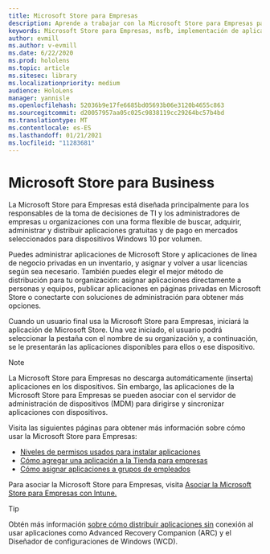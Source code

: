 ```yaml
---
title: Microsoft Store para Empresas
description: Aprende a trabajar con la Microsoft Store para Empresas para publicar tus aplicaciones de realidad mixta en tu empresa.
keywords: Microsoft Store para Empresas, msfb, implementación de aplicaciones, store
author: evmill
ms.author: v-evmill
ms.date: 6/22/2020
ms.prod: hololens
ms.topic: article
ms.sitesec: library
ms.localizationpriority: medium
audience: HoloLens
manager: yannisle
ms.openlocfilehash: 52036b9e17fe6685bd05693b06e3120b4655c863
ms.sourcegitcommit: d20057957aa05c025c9838119cc29264bc57b4bd
ms.translationtype: MT
ms.contentlocale: es-ES
ms.lasthandoff: 01/21/2021
ms.locfileid: "11283681"
---
```

# Microsoft Store para Business

La Microsoft Store para Empresas está diseñada principalmente para los responsables de la toma de decisiones de TI y los administradores de empresas u organizaciones con una forma flexible de buscar, adquirir, administrar y distribuir aplicaciones gratuitas y de pago en mercados seleccionados para dispositivos Windows 10 por volumen. 

Puedes administrar aplicaciones de Microsoft Store y aplicaciones de línea de negocio privadas en un inventario, y asignar y volver a usar licencias según sea necesario. También puedes elegir el mejor método de distribución para tu organización: asignar aplicaciones directamente a personas y equipos, publicar aplicaciones en páginas privadas en Microsoft Store o conectarte con soluciones de administración para obtener más opciones.

Cuando un usuario final usa la Microsoft Store para Empresas, iniciará la aplicación de Microsoft Store. Una vez iniciado, el usuario podrá seleccionar la pestaña con el nombre de su organización y, a continuación, se le presentarán las aplicaciones disponibles para ellos o ese dispositivo.

> [!Note] 
> La Microsoft Store para Empresas no descarga automáticamente (inserta) aplicaciones en los dispositivos. Sin embargo, las aplicaciones de la Microsoft Store para Empresas se pueden asociar con el servidor de administración de dispositivos (MDM) para dirigirse y sincronizar aplicaciones con dispositivos.

Visita las siguientes páginas para obtener más información sobre cómo usar la Microsoft Store para Empresas:
* [Niveles de permisos usados para instalar aplicaciones](https://docs.microsoft.com/mem/intune/configuration/device-restrictions-windows-holographic#app-store)
* [Cómo agregar una aplicación a la Tienda para empresas](https://docs.microsoft.com/mem/intune/apps/store-apps-windows)
* [Cómo asignar aplicaciones a grupos de empleados](https://docs.microsoft.com/mem/intune/apps/windows-store-for-business)

Para asociar la Microsoft Store para Empresas, visita [Asociar la Microsoft Store para Empresas con Intune.](https://docs.microsoft.com/mem/intune/apps/windows-store-for-business#associate-your-microsoft-store-for-business-account-with-intune)

> [!Tip] 
> Obtén más información [sobre cómo distribuir aplicaciones sin](https://docs.microsoft.com/microsoft-store/distribute-offline-apps) conexión al usar aplicaciones como Advanced Recovery Companion (ARC) y el Diseñador de configuraciones de Windows (WCD).
